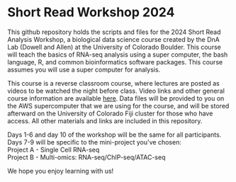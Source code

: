 # Short Read Workshop 2024

This github repository holds the scripts and files for the 2024 Short Read Analysis Workshop, a biological data science course created by the DnA Lab (Dowell and Allen) at the University of Colorado Boulder. This course will teach the basics of RNA-seq analysis using a super computer, the bash language, R, and common bioinformatics software packages. This course assumes you will use a super computer for analysis.

This course is a reverse classroom course, where lectures are posted as videos to be watched the night before class. Video links and other general course information are available [here](https://biodatasci.colorado.edu/shortread/sr2024/). Data files will be provided to you on the AWS supercomputer that we are using for the course, and will be stored afterward on the University of Colorado Fiji cluster for those who have access. All other materials and links are included in this repository.

Days 1-6 and day 10 of the workshop will be the same for all participants. Days 7-9 will be specific to the mini-project you've chosen:\
Project A - Single Cell RNA-seq\
Project B - Multi-omics: RNA-seq/ChIP-seq/ATAC-seq

We hope you enjoy learning with us!